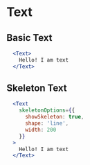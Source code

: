 # Text

## Basic Text

```jsx
  <Text>
    Hello! I am text
  </Text>
```

## Skeleton Text

```jsx
  <Text
    skeletonOptions={{
      showSkeleton: true,
      shape: 'line',
      width: 200
    }}
  >
    Hello! I am text
  </Text>
```
